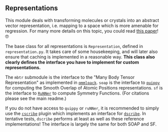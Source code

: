 ## Representations

This module deals with transforming molecules or crystals into an abstract vector representation, i.e. mapping to a space which is more amenable for regression. For many more details on this topic, you could read [this paper]( marcel.science/repbench )! 🤓

The base class for all representations is `Representation`, defined in `representation.py`. It takes care of some housekeeping, and will later also ensure that caching is implemented in a reasonable way. **This class also clearly defines the interface you have to implement for custom representations.**

The `mbtr` submodule is the interface to the "Many Body Tensor Representation" as implemented in [`qmmlpack`](https://gitlab.com/qmml/qmmlpack/-/tree/development). `soap` is the interface to [`quippy`](https://libatoms.github.io/QUIP/quippy.html) for computing the Smooth Overlap of Atomic Positions representations. `sf` is the interface to [`RuNNer`](https://gitlab.com/TheochemGoettingen/RuNNer) to compute Symmetry Functions. (For citations please see the main readme.)

If you do not have access to `quippy` or `ruNNer`, it is recommended to simply use the [`cscribe`](https://github.com/sirmarcel/cscribe) plugin which implements an interface for [`dscribe`](https://github.com/SINGROUP/dscribe). In tentative tests, `dscribe` performs at least as well as these reference implementations! The interface is largely the same for both SOAP and SF.
